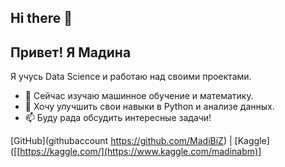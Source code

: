 ## Hi there 👋

<!--
**MadiBiZ/MadiBiZ** is a ✨ _special_ ✨ repository because its `README.md` (this file) appears on your GitHub profile.

Here are some ideas to get you started:
-->
## Привет! Я Мадина

Я учусь Data Science и работаю над своими проектами.

- 🌱 Сейчас изучаю машинное обучение и математику.
- 🚀 Хочу улучшить свои навыки в Python и анализе данных.
- 📫 Буду рада обсудить интересные задачи!

[GitHub](githubaccount https://github.com/MadiBiZ) | [Kaggle]([[https://kaggle.com/](https://www.kaggle.com/madinabm)]


